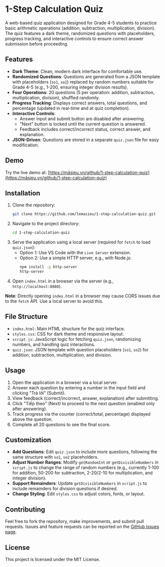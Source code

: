 # 1-Step Calculation Quiz

A web-based quiz application designed for Grade 4-5 students to practice basic arithmetic operations (addition, subtraction, multiplication, division). The quiz features a dark theme, randomized questions with placeholders, progress tracking, and interactive controls to ensure correct answer submission before proceeding.

## Features
- **Dark Theme**: Clean, modern dark interface for comfortable use.
- **Randomized Questions**: Questions are generated from a JSON template with placeholders (`so1`, `so2`) replaced by random numbers suitable for Grade 4-5 (e.g., 1-200, ensuring integer division results).
- **Four Operations**: 20 questions (5 per operation: addition, subtraction, multiplication, division), shuffled randomly.
- **Progress Tracking**: Displays correct answers, total questions, and percentage (updated in real-time and at quiz completion).
- **Interactive Controls**: 
  - Answer input and submit button are disabled after answering.
  - "Next" button is locked until the current question is answered.
  - Feedback includes correct/incorrect status, correct answer, and explanation.
- **JSON-Driven**: Questions are stored in a separate `quiz.json` file for easy modification.

## Demo
Try the live demo at: [https://mãsieu.vn/github/1-step-calculation-quiz](https://mãsieu.vn/github/1-step-calculation-quiz)

## Installation
1. Clone the repository:
   ```bash
   git clone https://github.com/lemasieu/1-step-calculation-quiz.git
   ```
2. Navigate to the project directory:
   ```bash
   cd 1-step-calculation-quiz
   ```
3. Serve the application using a local server (required for `fetch` to load `quiz.json`):
   - Option 1: Use VS Code with the `Live Server` extension.
   - Option 2: Use a simple HTTP server, e.g., with Node.js:
     ```bash
     npm install -g http-server
     http-server
     ```
4. Open `index.html` in a browser via the server (e.g., `http://localhost:8080`).

**Note**: Directly opening `index.html` in a browser may cause CORS issues due to the `fetch` API. Use a local server to avoid this.

## File Structure
- `index.html`: Main HTML structure for the quiz interface.
- `styles.css`: CSS for dark theme and responsive layout.
- `script.js`: JavaScript logic for fetching `quiz.json`, randomizing numbers, and handling quiz interactions.
- `quiz.json`: JSON template with question placeholders (`so1`, `so2`) for addition, subtraction, multiplication, and division.

## Usage
1. Open the application in a browser via a local server.
2. Answer each question by entering a number in the input field and clicking "Trả lời" (Submit).
3. View feedback (correct/incorrect, answer, explanation) after submitting.
4. Click "Tiếp theo" (Next) to proceed to the next question (enabled only after answering).
5. Track progress via the counter (correct/total, percentage) displayed above the question.
6. Complete all 20 questions to see the final score.

## Customization
- **Add Questions**: Edit `quiz.json` to include more questions, following the same structure with `so1`, `so2` placeholders.
- **Adjust Number Ranges**: Modify `getRandomInt` or `getDivisibleNumbers` in `script.js` to change the range of random numbers (e.g., currently 1-100 for addition, 50-200 for subtraction, 2-20/2-10 for multiplication, and integer division).
- **Support Remainders**: Update `getDivisibleNumbers` in `script.js` to include remainders for division questions if desired.
- **Change Styling**: Edit `styles.css` to adjust colors, fonts, or layout.

## Contributing
Feel free to fork the repository, make improvements, and submit pull requests. Issues and feature requests can be reported on the [GitHub Issues page](https://github.com/lemasieu/1-step-calculation-quiz/issues).

## License
This project is licensed under the MIT License.